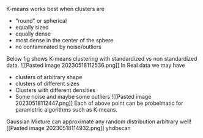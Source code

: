 K-means works best when clusters are
- "round" or spherical
- equally sized
- equally dense
- most dense in the center of the sphere
- no contaminated by noise/outliers

Below fig shows K-means clustering with standardized vs non standardized data.
![[Pasted image 20230518112536.png]]
In Real data we may have
- clusters of arbitrary shape
- clusters of different sizes
- Clusters with different densities
- Some noise and maybe some outliers
![[Pasted image 20230518112447.png]]
Each of above point can be probelmatic for parametric algorithms such as K-means.

Gaussian Mixture can approximate any random distribution arbitrary well![[Pasted image 20230518114932.png]]
yhdbscan